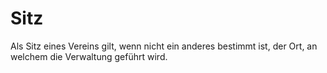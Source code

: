 # Sitz

Als Sitz eines Vereins gilt, wenn nicht ein anderes bestimmt ist, der Ort, an welchem die Verwaltung geführt wird. 

